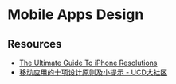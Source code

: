 # Mobile Apps Design

## Resources

- [The Ultimate Guide To iPhone Resolutions](https://www.paintcodeapp.com/news/ultimate-guide-to-iphone-resolutions)
- [移动应用的十项设计原则及小提示 - UCD大社区](http://ucdchina.com/snap/12489)
